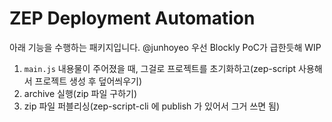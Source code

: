 # ZEP Deployment Automation

아래 기능을 수행하는 패키지입니다. @junhoyeo 우선 Blockly PoC가 급한듯해 WIP

1. `main.js` 내용물이 주어졌을 때, 그걸로 프로젝트를 초기화하고(zep-script 사용해서 프로젝트 생성 후 덮어씌우기)
2. archive 실행(zip 파일 구하기)
3. zip 파일 퍼블리싱(zep-script-cli 에 publish 가 있어서 그거 쓰면 됨)
